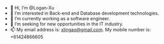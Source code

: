 - 👋 Hi, I’m @Logan-Xu
- 👀 I’m interested in Back-end and Database development technologies.
- 🌱 I’m currently working as a software engineer.
- 💞️ I’m seeking for new opportunities in the IT industry.
- 📫 My email address is: xlingao@gmail.com. My mobile number is: +61424866605

<!---
Logan-Xu/Logan-Xu is a ✨ special ✨ repository because its `README.md` (this file) appears on your GitHub profile.
You can click the Preview link to take a look at your changes.
--->
